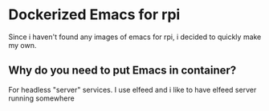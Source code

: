 # Dockerized Emacs for rpi
Since i haven't found any images of emacs for rpi, i decided to quickly make my own.
## Why do you need to put Emacs in container?
For headless "server" services. I use elfeed and i like to have elfeed server running somewhere
